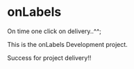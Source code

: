 # onLabels
On time one click on delivery..^^;


This is the onLabels Development project.


Success for project delivery!!

